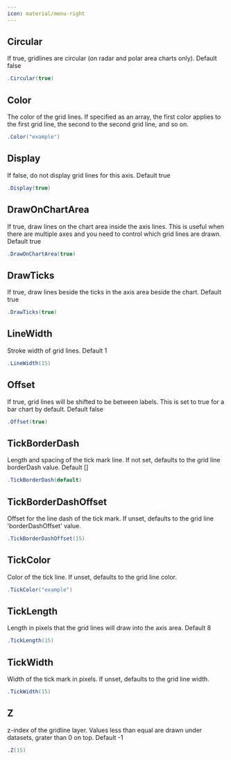 ```yaml
---
icon: material/menu-right
---
```


## Circular
If true, gridlines are circular (on radar and polar area charts only). Default false
```csharp
.Circular(true)
```

## Color
The color of the grid lines. If specified as an array, the first color applies to the first grid line,
            the second to the second grid line, and so on.
```csharp
.Color("example")
```

## Display
If false, do not display grid lines for this axis. Default true
```csharp
.Display(true)
```

## DrawOnChartArea
If true, draw lines on the chart area inside the axis lines. 
            This is useful when there are multiple axes and you need to control which grid lines are drawn.
            Default true
```csharp
.DrawOnChartArea(true)
```

## DrawTicks
If true, draw lines beside the ticks in the axis area beside the chart. Default true
```csharp
.DrawTicks(true)
```

## LineWidth
Stroke width of grid lines. Default 1
```csharp
.LineWidth(15)
```

## Offset
If true, grid lines will be shifted to be between labels. This is set to true for a bar chart by default.
            Default false
```csharp
.Offset(true)
```

## TickBorderDash
Length and spacing of the tick mark line. If not set, defaults to the grid line borderDash value.
            Default []
```csharp
.TickBorderDash(default)
```

## TickBorderDashOffset
Offset for the line dash of the tick mark. If unset, defaults to the grid line 'borderDashOffset' value.
```csharp
.TickBorderDashOffset(15)
```

## TickColor
Color of the tick line. If unset, defaults to the grid line color.
```csharp
.TickColor("example")
```

## TickLength
Length in pixels that the grid lines will draw into the axis area. Default 8
```csharp
.TickLength(15)
```

## TickWidth
Width of the tick mark in pixels. If unset, defaults to the grid line width.
```csharp
.TickWidth(15)
```

## Z
z-index of the gridline layer. Values less than equal are drawn under datasets, grater than 0 on top.
            Default -1
```csharp
.Z(15)
```

